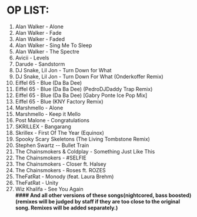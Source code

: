 OP LIST: 
========
<ol>
<li>Alan Walker - Alone</li>
<li>Alan Walker - Fade</li>
<li>Alan Walker - Faded</li>
<li>Alan Walker - Sing Me To Sleep</li>
<li>Alan Walker - The Spectre</li>
<li>Avicii - Levels</li>
<li>Darude - Sandstorm</li>
<li>DJ Snake, Lil Jon - Turn Down for What</li>
<li>DJ Snake, Lil Jon - Turn Down For What (Onderkoffer Remix)</li>
<li>Eiffel 65 - Blue (Da Ba Dee)</li>
<li>Eiffel 65 - Blue (Da Ba Dee) (PedroDJDaddy Trap Remix)</li>
<li>Eiffel 65 - Blue (Da Ba Dee) [Gabry Ponte Ice Pop Mix]</li>
<li>Eiffel 65 - Blue (KNY Factory Remix)</li>
<li>Marshmello - Alone</li>
<li>Marshmello - Keep it Mello</li>
<li>Post Malone - Congratulations</li>
<li>SKRILLEX - Bangarang</li>
<li>Skrillex - First Of The Year (Equinox)</li>
<li>Spooky Scary Skeletons (The Living Tombstone Remix)</li>
<li>Stephen Swartz -- Bullet Train</li>
<li>The Chainsmokers & Coldplay - Something Just Like This</li>
<li>The Chainsmokers - #SELFIE</li>
<li>The Chainsmokers - Closer ft. Halsey</li>
<li>The Chainsmokers - Roses ft. ROZES</li>
<li>TheFatRat - Monody (feat. Laura Brehm)</li>
<li>TheFatRat - Unity</li>
<li>Wiz Khalifa - See You Again</li>
<b>#### And all other versions of these songs(nightcored, bass boosted)(remixes will be judged by staff if they are too close to the original song. Remixes will be added separately.)
